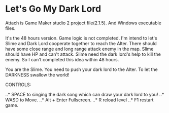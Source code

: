 # Let's Go My Dark Lord

Attach is Game Maker studio 2 project file(2.1.5). And Windows executable files.

It's the 48 hours version. Game logic is not completed. I'm intend to let's Slime and Dark Lord cooperate together to reach the Alter. There should have some close range and long range attack enemy in the map.  Slime should have HP and can't attack. Slime need the dark lord's help to kill the enemy. So I can't completed this idea within 48 hours.

You are the Slime. You need to push your dark lord to the Alter. To let the DARKNESS swallow the world!

CONTROLS:

..* SPACE to singing the dark song which can draw your dark lord to you!
..* WASD to Move.
..* Alt + Enter  Fullscreen.
..* R reload level
..* F1 restart game.
